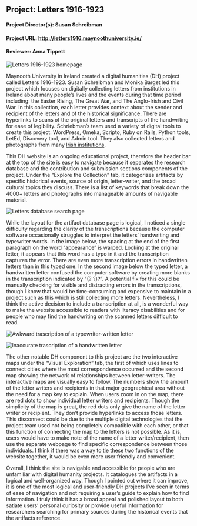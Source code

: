 ## Project: Letters 1916-1923 ##
#### Project Director(s): Susan Schreibman ####
#### Project URL: http://letters1916.maynoothuniversity.ie/ ####
#### Reviewer: Anna Tippett ####

![Letters 1916-1923 homepage](https://atippett8.github.io/anna-tippett-CNU/images/letterhomepage.png)

Maynooth University in Ireland created a digital humanities (DH) project called Letters 1916-1923. 
Susan Schreibman and Monika Barget led this project which focuses on digitally collecting letters from 
institutions in Ireland about many people’s lives and the events during that time period including: the 
Easter Rising, The Great War, and The Anglo-Irish and Civil War. In this collection, each letter provides 
context about the sender and recipient of the letters and of the historical significance. There are hyperlinks 
to scans of the original letters and transcripts of the handwriting for ease of legibility. Schriebman’s 
team used a variety of digital tools to create this project: WordPress, Omeka, Scripto, Ruby on Rails, Python 
tools, LetEd, Discovery tool, and Admin tool. They also collected letters and photographs from many
[Irish institutions](http://letters1916.maynoothuniversity.ie/wp-post/about%2Finstitutions).

This DH website is an ongoing educational project, therefore the header bar at the top of the site is 
easy to navigate because it separates the research database and the contribution and submission sections 
components of the project. Under the “Explore the Collection” tab, it categorizes artifacts by specific 
historical events, source of origin, letter-writer, and the broad cultural topics they discuss. There is a 
list of keywords that break down the 4000+ letters and photographs into manageable amounts of navigable material. 

![Letters database search page](https://atippett8.github.io/anna-tippett-CNU/images/letterssearchpage.png)

While the layout for the artifact database page is logical, I noticed a single difficulty regarding the clarity
of the transcriptions because the computer software occasionally struggles to interpret the letters’ handwriting 
and typewriter words. In the image below, the spacing at the end of the first paragraph on the word “appearance” 
is warped. Looking at the original letter, it appears that this word has a typo in it and the transcription captures 
the error. There are even more transcription errors in handwritten letters than in this typed one. In the second image 
below the typed letter, a handwritten letter confused the computer software by creating more blanks in the transcription 
indicated by “{? ?}?”. A potential fix for this could be manually checking for visible and distracting errors in the 
transcriptions, though I know that would be time-consuming and expensive to maintain in a project such as this which is 
still collecting more letters. Nevertheless, I think the active decision to include a transcription at all, is a wonderful 
way to make the website accessible to readers with literacy disabilities and for people who may find the handwriting on 
the scanned letters difficult to read.

![Awkward trascription of a typewriter-written letter](https://atippett8.github.io/anna-tippett-CNU/images/lettertrascriptionbad.png)

![Inaccurate trascription of a handwritten letter](https://atippett8.github.io/anna-tippett-CNU/images/2lettertranscriptionbad.png)

The other notable DH component to this project are the two interactive maps under the “Visual Exploration” tab, 
the first of which uses lines to connect cities where the most correspondence occurred and the second map showing 
the network of relationships between letter-writers. The interactive maps are visually easy to follow. The numbers 
show the amount of the letter writers and recipients in that major geographical area without the need for a map key 
to explain. When users zoom in on the map, there are red dots to show individual letter writers and recipients. 
Though the simplicity of the map is great, the red dots only give the name of the letter writer or recipient. 
They don’t provide hyperlinks to access those letters. This disconnect could be due to the multiple digital technologies 
that the project team used not being completely compatible with each other, or that this function of connecting the 
map to the letters is not possible. As it is, users would have to make note of the name of a letter writer/recipient, 
then use the separate webpage to find specific correspondence between those individuals. I think if there was a way 
to tie these two functions of the website together, it would be even more user friendly and convenient.

Overall, I think the site is navigable and accessible for people who are unfamiliar with digital humanity projects. 
It catalogues the artifacts in a logical and well-organized way. Though I pointed out where it can improve, it is one 
of the most logical and user-friendly DH projects I’ve seen in terms of ease of navigation and not requiring a user’s 
guide to explain how to find information. I truly think it has a broad appeal and polished layout to both satiate users’ 
personal curiosity or provide useful information for researchers searching for primary sources during the historical 
events that the artifacts reference.
